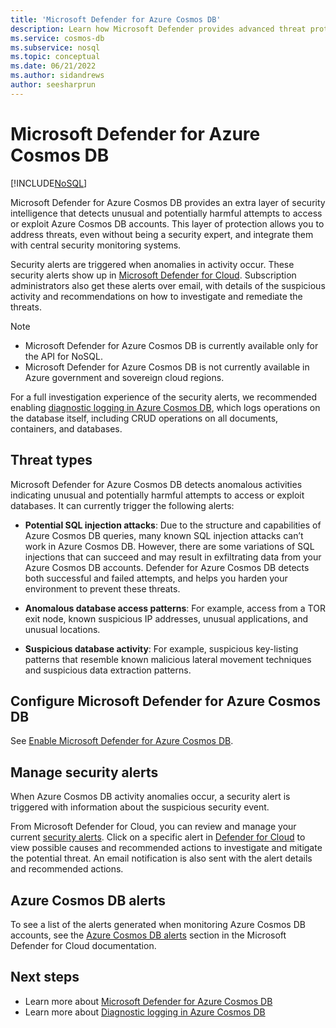 ```yaml
---
title: 'Microsoft Defender for Azure Cosmos DB'
description: Learn how Microsoft Defender provides advanced threat protection on Azure Cosmos DB.
ms.service: cosmos-db
ms.subservice: nosql
ms.topic: conceptual
ms.date: 06/21/2022
ms.author: sidandrews
author: seesharprun
---
```


# Microsoft Defender for Azure Cosmos DB
[!INCLUDE[NoSQL](../includes/appliesto-nosql.md)]

Microsoft Defender for Azure Cosmos DB provides an extra layer of security intelligence that detects unusual and potentially harmful attempts to access or exploit Azure Cosmos DB accounts. This layer of protection allows you to address threats, even without being a security expert, and integrate them with central security monitoring systems.

Security alerts are triggered when anomalies in activity occur. These security alerts show up in [Microsoft Defender for Cloud](https://azure.microsoft.com/services/security-center/). Subscription administrators also get these alerts over email, with details of the suspicious activity and recommendations on how to investigate and remediate the threats.

> [!NOTE]
>
> * Microsoft Defender for Azure Cosmos DB is currently available only for the API for NoSQL.
> * Microsoft Defender for Azure Cosmos DB is not currently available in Azure government and sovereign cloud regions.

For a full investigation experience of the security alerts, we recommended enabling [diagnostic logging in Azure Cosmos DB](../monitor-cosmos-db.md), which logs operations on the database itself, including CRUD operations on all documents, containers, and databases.

## Threat types

Microsoft Defender for Azure Cosmos DB detects anomalous activities indicating unusual and potentially harmful attempts to access or exploit databases. It can currently trigger the following alerts:

- **Potential SQL injection attacks**: Due to the structure and capabilities of Azure Cosmos DB queries, many known SQL injection attacks can’t work in Azure Cosmos DB. However, there are some variations of SQL injections that can succeed and may result in exfiltrating data from your Azure Cosmos DB accounts. Defender for Azure Cosmos DB detects both successful and failed attempts, and helps you harden your environment to prevent these threats.

- **Anomalous database access patterns**: For example, access from a TOR exit node, known suspicious IP addresses, unusual applications, and unusual locations.

- **Suspicious database activity**: For example, suspicious key-listing patterns that resemble known malicious lateral movement techniques and suspicious data extraction patterns.

## Configure Microsoft Defender for Azure Cosmos DB

See [Enable Microsoft Defender for Azure Cosmos DB](../../defender-for-cloud/defender-for-databases-enable-cosmos-protections.md).

## Manage security alerts

When Azure Cosmos DB activity anomalies occur, a security alert is triggered with information about the suspicious security event. 

 From Microsoft Defender for Cloud, you can review and manage your current [security alerts](../../security-center/security-center-alerts-overview.md).  Click on a specific alert in [Defender for Cloud](https://portal.azure.com/#blade/Microsoft_Azure_Security/SecurityMenuBlade/0) to view possible causes and recommended actions to investigate and mitigate the potential threat. An email notification is also sent with the alert details and recommended actions.

## Azure Cosmos DB alerts

 To see a list of the alerts generated when monitoring Azure Cosmos DB accounts, see the [Azure Cosmos DB alerts](../../security-center/alerts-reference.md#alerts-azurecosmos) section in the Microsoft Defender for Cloud documentation.

## Next steps

* Learn more about [Microsoft Defender for Azure Cosmos DB](../../defender-for-cloud/concept-defender-for-cosmos.md)
* Learn more about [Diagnostic logging in Azure Cosmos DB](../monitor-resource-logs.md)
